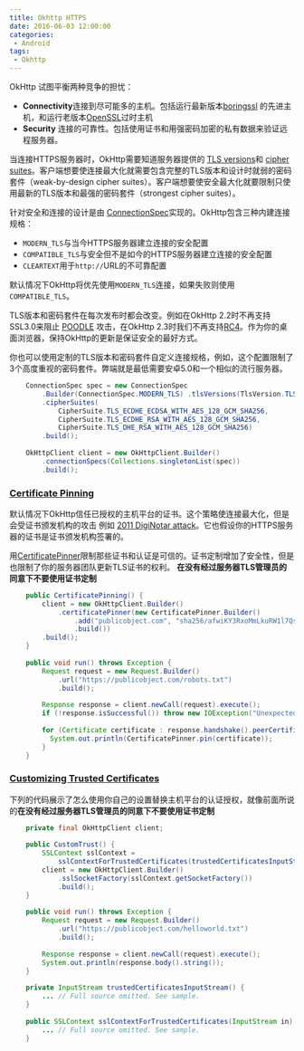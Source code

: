 ```yaml
---
title: Okhttp HTTPS
date: 2016-06-03 12:00:00
categories:
 - Android
tags:
 - Okhttp
---
```


OkHttp 试图平衡两种竞争的担忧：

* **Connectivity**连接到尽可能多的主机。包括运行最新版本[boringssl](https://boringssl.googlesource.com/boringssl/) 的先进主机，和运行老版本[OpenSSL](https://www.openssl.org/)过时主机
* **Security** 连接的可靠性。包括使用证书和用强密码加密的私有数据来验证远程服务器。

当连接HTTPS服务器时，OkHttp需要知道服务器提供的 [TLS versions](http://square.github.io/okhttp/3.x/okhttp/okhttp3/TlsVersion.html)和 [cipher suites](http://square.github.io/okhttp/3.x/okhttp/okhttp3/CipherSuite.html)。客户端想要使连接最大化就需要包含完整的TLS版本和设计时就弱的密码套件（weak-by-design cipher suites）。客户端想要使安全最大化就要限制只使用最新的TLS版本和最强的密码套件（strongest cipher suites）。

针对安全和连接的设计是由 [ConnectionSpec](http://square.github.io/okhttp/3.x/okhttp/okhttp3/ConnectionSpec.html)实现的。OkHttp包含三种内建连接规格：
* <code>MODERN_TLS</code>与当今HTTPS服务器建立连接的安全配置
* <code>COMPATIBLE_TLS</code>与安全但不是如今的HTTPS服务器建立连接的安全配置
* <code>CLEARTEXT</code>用于<code>http://</code>URL的不可靠配置

默认情况下OkHttp将优先使用<code>MODERN_TLS</code>连接，如果失败则使用<code>COMPATIBLE_TLS</code>。

TLS版本和密码套件在每次发布时都会改变。例如在OkHttp 2.2时不再支持SSL3.0来阻止 [POODLE](http://googleonlinesecurity.blogspot.ca/2014/10/this-poodle-bites-exploiting-ssl-30.html) 攻击，在OkHttp 2.3时我们不再支持[RC4](http://en.wikipedia.org/wiki/RC4#Security)。作为你的桌面浏览器，保持OkHttp的更新是保证安全的最好方式。

你也可以使用定制的TLS版本和密码套件自定义连接规格，例如，这个配置限制了3个高度重视的密码套件。弊端就是最低需要安卓5.0和一个相似的流行服务器。
```java
    ConnectionSpec spec = new ConnectionSpec
        .Builder(ConnectionSpec.MODERN_TLS) .tlsVersions(TlsVersion.TLS_1_2)        
        .cipherSuites( 
            CipherSuite.TLS_ECDHE_ECDSA_WITH_AES_128_GCM_SHA256,   
            CipherSuite.TLS_ECDHE_RSA_WITH_AES_128_GCM_SHA256, 
            CipherSuite.TLS_DHE_RSA_WITH_AES_128_GCM_SHA256)
        .build();
    
    OkHttpClient client = new OkHttpClient.Builder()
        .connectionSpecs(Collections.singletonList(spec))
        .build();
```
### [Certificate Pinning](https://github.com/square/okhttp/blob/master/samples/guide/src/main/java/okhttp3/recipes/CertificatePinning.java)
默认情况下OkHttp信任已授权的主机平台的证书。这个策略使连接最大化，但是会受证书颁发机构的攻击 例如 [2011 DigiNotar attack](http://www.computerworld.com/article/2510951/cybercrime-hacking/hackers-spied-on-300-000-iranians-using-fake-google-certificate.html)。它也假设你的HTTPS服务器的证书是证书颁发机构签署的。

用[CertificatePinner](http://square.github.io/okhttp/3.x/okhttp/okhttp3/CertificatePinner.html)限制那些证书和认证是可信的。证书定制增加了安全性，但是也限制了你的服务器团队更新TLS证书的权利。
**在没有经过服务器TLS管理员的同意下不要使用证书定制**
```java
    public CertificatePinning() {
        client = new OkHttpClient.Builder()
            .certificatePinner(new CertificatePinner.Builder()
                .add("publicobject.com", "sha256/afwiKY3RxoMmLkuRW1l7QsPZTJPwDS2pdDROQjXw8ig=")
                .build())
        .build();
    }
    
    public void run() throws Exception {
        Request request = new Request.Builder()
            .url("https://publicobject.com/robots.txt")
            .build();
    
        Response response = client.newCall(request).execute();
        if (!response.isSuccessful()) throw new IOException("Unexpected code " + response);
    
        for (Certificate certificate : response.handshake().peerCertificates()) {
          System.out.println(CertificatePinner.pin(certificate));
        }
    }
```
### [Customizing Trusted Certificates](https://github.com/square/okhttp/blob/master/samples/guide/src/main/java/okhttp3/recipes/CustomTrust.java)
下列的代码展示了怎么使用你自己的设置替换主机平台的认证授权，就像前面所说的**在没有经过服务器TLS管理员的同意下不要使用证书定制**
```java
    private final OkHttpClient client;
    
    public CustomTrust() {
        SSLContext sslContext =
            sslContextForTrustedCertificates(trustedCertificatesInputStream());
        client = new OkHttpClient.Builder()
            .sslSocketFactory(sslContext.getSocketFactory())
            .build();
    }
    
    public void run() throws Exception {
        Request request = new Request.Builder()
            .url("https://publicobject.com/helloworld.txt")
            .build();
    
        Response response = client.newCall(request).execute();
        System.out.println(response.body().string());
    }
    
    private InputStream trustedCertificatesInputStream() {
        ... // Full source omitted. See sample.
    }
    
    public SSLContext sslContextForTrustedCertificates(InputStream in) {
        ... // Full source omitted. See sample.
    }
```